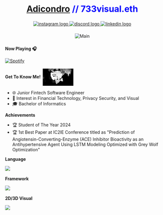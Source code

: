 <h1 align="center" style="color: blue;"><a href="https://www.linkedin.com/in/adicondro/" target="_blank">Adicondro</a> // 733visual.eth</h1>


###

<div align="center">
  <a href="https://www.instagram.com/733visual" target="_blank">
    <img src="https://img.shields.io/static/v1?message=Instagram&logo=instagram&label=&color=E4405F&logoColor=white&labelColor=&style=for-the-badge" height="35" alt="instagram logo"  />
  </a>
  <a href="https://discord.com/users/zepynn" target="_blank">
    <img src="https://img.shields.io/static/v1?message=Discord&logo=discord&label=&color=7289DA&logoColor=white&labelColor=&style=for-the-badge" height="35" alt="discord logo"  />
  </a>
  <a href="https://www.linkedin.com/in/adicondro/" target="_blank">
    <img src="https://img.shields.io/static/v1?message=LinkedIn&logo=linkedin&label=&color=0077B5&logoColor=white&labelColor=&style=for-the-badge" height="35" alt="linkedin logo"  />
  </a>
</div>

###

<div align="center">
  <img src="https://github.com/Adicondro/Adicondro/blob/main/gif/pixelarttown.gif" alt="Main" width="1080px"/>
</div>

###

**Now Playing 🎧**
<br />   
[![Spotify](https://spotify-now-playing-five-orcin.vercel.app/api/spotify)](https://open.spotify.com/user/adicondro_yusuf?si=5fe635aec8204552)
<br />
<br />
**Get To Know Me!︎︎ ︎︎︎**
<img display="block" alt="Yoriichi" width="100px" align="center" src="https://github.com/Adicondro/Adicondro/blob/db891d40052f01de8ab32e91ba6faa0466e7aa1d/gif/anime.gif" />

- 🌐 Junior Fintech Software Engineer
- 🫆 Interest in Financial Technology, Privacy Security, and Visual
- 🎓 Bachelor of Informatics

**Achievements**
- 🏆 Student of The Year 2024
- 🏆 1st Best Paper at IC2IE Conference titled as "Prediction of Angiotensin-Converting-Enzyme (ACE) Inhibitor Bioactivity as an Antihypertensive Agent Using LSTM Modeling Optimized with Grey Wolf Optimization"

**Language**
<br/>
<div align="left">
    <img src="https://skillicons.dev/icons?i=java,kotlin,typescript,javascript,golang,python,solidity" /><br>
</div>

**Framework**
<br/>
<div align="left">
    <img src="https://skillicons.dev/icons?i=spring,nextjs,react,remix,mysql,postgresql,docker,kafka,kubernetes,aws,azure" /><br>
</div>

**2D/3D Visual**
<br/>
<div align="left">
    <img src="https://skillicons.dev/icons?i=blender,aftereffects,threejs" />
</div>


<br />
<br />
<br />
